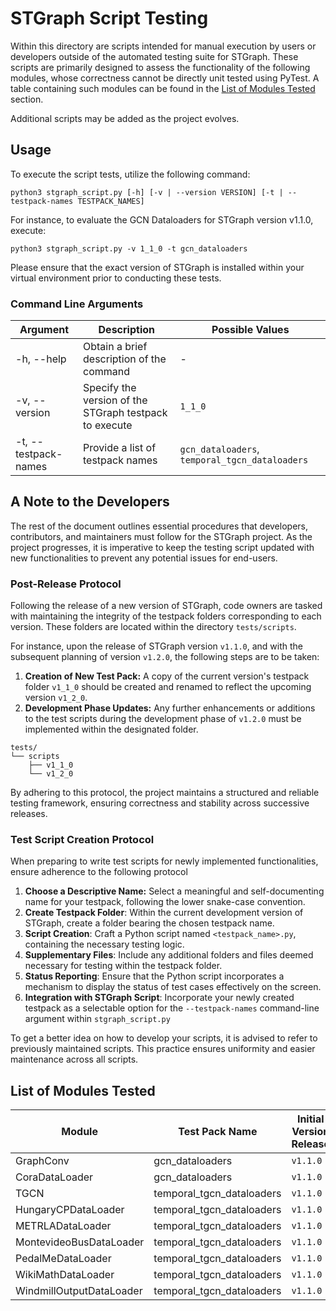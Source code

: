 # STGraph Script Testing

Within this directory are scripts intended for manual execution by users or developers outside of the automated testing suite for STGraph. These scripts are primarily designed to assess the functionality of the following modules, whose correctness cannot be directly unit tested using PyTest. A table containing such modules can be found in the [List of Modules Tested](#list-of-modules-tested) section.

Additional scripts may be added as the project evolves.

## Usage

To execute the script tests, utilize the following command:

```
python3 stgraph_script.py [-h] [-v | --version VERSION] [-t | --testpack-names TESTPACK_NAMES]
```

For instance, to evaluate the GCN Dataloaders for STGraph version v1.1.0, execute:

```
python3 stgraph_script.py -v 1_1_0 -t gcn_dataloaders
```

Please ensure that the exact version of STGraph is installed within your virtual environment prior to conducting these tests.

### Command Line Arguments

| Argument             | Description                                            | Possible Values                                |
| -------------------- | ------------------------------------------------------ | ---------------------------------------------- |
| -h, --help           | Obtain a brief description of the command              | -                                              |
| -v, --version        | Specify the version of the STGraph testpack to execute | `1_1_0`                                        |
| -t, --testpack-names | Provide a list of testpack names                       | `gcn_dataloaders`, `temporal_tgcn_dataloaders` |

## A Note to the Developers

The rest of the document outlines essential procedures that developers, contributors, and maintainers must follow for the STGraph project. As the project progresses, it is imperative to keep the testing script updated with new functionalities to prevent any potential issues for end-users.

### Post-Release Protocol

Following the release of a new version of STGraph, code owners are tasked with maintaining the integrity of the testpack folders corresponding to each version. These folders are located within the directory `tests/scripts`.

For instance, upon the release of STGraph version `v1.1.0`, and with the subsequent planning of version `v1.2.0`, the following steps are to be taken:

1. **Creation of New Test Pack:** A copy of the current version's testpack folder `v1_1_0` should be created and renamed to reflect the upcoming version `v1_2_0`.
2. **Development Phase Updates:** Any further enhancements or additions to the test scripts during the development phase of `v1.2.0` must be implemented within the designated folder. 

```
tests/
└── scripts
    ├── v1_1_0
    └── v1_2_0
```

By adhering to this protocol, the project maintains a structured and reliable testing framework, ensuring correctness and stability across successive releases.

### Test Script Creation Protocol

When preparing to write test scripts for newly implemented functionalities, ensure adherence to the following protocol

1. **Choose a Descriptive Name:** Select a meaningful and self-documenting name for your testpack, following the lower snake-case convention.
2. **Create Testpack Folder**: Within the current development version of STGraph, create a folder bearing the chosen testpack name.
3. **Script Creation**: Craft a Python script named `<testpack_name>.py`, containing the necessary testing logic.
4. **Supplementary Files**: Include any additional folders and files deemed necessary for testing within the testpack folder.
5. **Status Reporting**: Ensure that the Python script incorporates a mechanism to display the status of test cases effectively on the screen.
6. **Integration with STGraph Script**: Incorporate your newly created testpack as a selectable option for the `--testpack-names` command-line argument within `stgraph_script.py`

To get a better idea on how to develop your scripts, it is advised to refer to previously maintained scripts. This practice ensures uniformity and easier maintenance across all scripts.

## List of Modules Tested

| Module                   | Test Pack Name            | Initial Version Release |
| ------------------------ | ------------------------- | ----------------------- |
| GraphConv                | gcn_dataloaders           | `v1.1.0`                |
| CoraDataLoader           | gcn_dataloaders           | `v1.1.0`                |
| TGCN                     | temporal_tgcn_dataloaders | `v1.1.0`                |
| HungaryCPDataLoader      | temporal_tgcn_dataloaders | `v1.1.0`                |
| METRLADataLoader         | temporal_tgcn_dataloaders | `v1.1.0`                |
| MontevideoBusDataLoader  | temporal_tgcn_dataloaders | `v1.1.0`                |
| PedalMeDataLoader        | temporal_tgcn_dataloaders | `v1.1.0`                |
| WikiMathDataLoader       | temporal_tgcn_dataloaders | `v1.1.0`                |
| WindmillOutputDataLoader | temporal_tgcn_dataloaders | `v1.1.0`                |